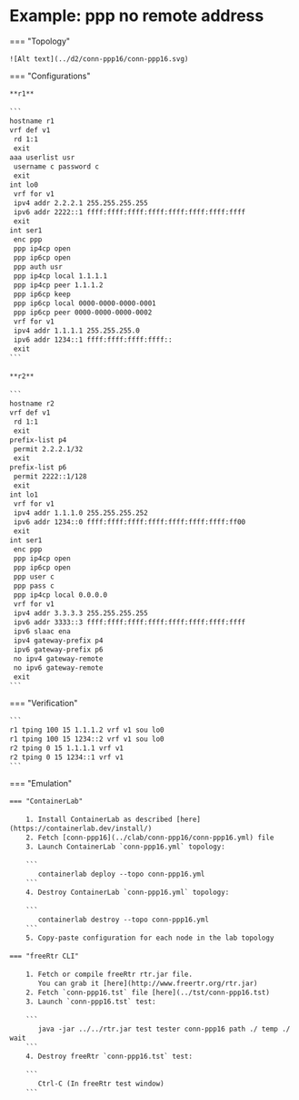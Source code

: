 # Example: ppp no remote address

=== "Topology"

    ![Alt text](../d2/conn-ppp16/conn-ppp16.svg)

=== "Configurations"

    **r1**

    ```
    hostname r1
    vrf def v1
     rd 1:1
     exit
    aaa userlist usr
     username c password c
     exit
    int lo0
     vrf for v1
     ipv4 addr 2.2.2.1 255.255.255.255
     ipv6 addr 2222::1 ffff:ffff:ffff:ffff:ffff:ffff:ffff:ffff
     exit
    int ser1
     enc ppp
     ppp ip4cp open
     ppp ip6cp open
     ppp auth usr
     ppp ip4cp local 1.1.1.1
     ppp ip4cp peer 1.1.1.2
     ppp ip6cp keep
     ppp ip6cp local 0000-0000-0000-0001
     ppp ip6cp peer 0000-0000-0000-0002
     vrf for v1
     ipv4 addr 1.1.1.1 255.255.255.0
     ipv6 addr 1234::1 ffff:ffff:ffff:ffff::
     exit
    ```

    **r2**

    ```
    hostname r2
    vrf def v1
     rd 1:1
     exit
    prefix-list p4
     permit 2.2.2.1/32
     exit
    prefix-list p6
     permit 2222::1/128
     exit
    int lo1
     vrf for v1
     ipv4 addr 1.1.1.0 255.255.255.252
     ipv6 addr 1234::0 ffff:ffff:ffff:ffff:ffff:ffff:ffff:ff00
     exit
    int ser1
     enc ppp
     ppp ip4cp open
     ppp ip6cp open
     ppp user c
     ppp pass c
     ppp ip4cp local 0.0.0.0
     vrf for v1
     ipv4 addr 3.3.3.3 255.255.255.255
     ipv6 addr 3333::3 ffff:ffff:ffff:ffff:ffff:ffff:ffff:ffff
     ipv6 slaac ena
     ipv4 gateway-prefix p4
     ipv6 gateway-prefix p6
     no ipv4 gateway-remote
     no ipv6 gateway-remote
     exit
    ```

=== "Verification"

    ```
    r1 tping 100 15 1.1.1.2 vrf v1 sou lo0
    r1 tping 100 15 1234::2 vrf v1 sou lo0
    r2 tping 0 15 1.1.1.1 vrf v1
    r2 tping 0 15 1234::1 vrf v1
    ```

=== "Emulation"

    === "ContainerLab"

        1. Install ContainerLab as described [here](https://containerlab.dev/install/)  
        2. Fetch [conn-ppp16](../clab/conn-ppp16/conn-ppp16.yml) file  
        3. Launch ContainerLab `conn-ppp16.yml` topology:  

        ```
           containerlab deploy --topo conn-ppp16.yml  
        ```
        4. Destroy ContainerLab `conn-ppp16.yml` topology:  

        ```
           containerlab destroy --topo conn-ppp16.yml  
        ```
        5. Copy-paste configuration for each node in the lab topology

    === "freeRtr CLI"

        1. Fetch or compile freeRtr rtr.jar file.  
           You can grab it [here](http://www.freertr.org/rtr.jar)  
        2. Fetch `conn-ppp16.tst` file [here](../tst/conn-ppp16.tst)  
        3. Launch `conn-ppp16.tst` test:  

        ```
           java -jar ../../rtr.jar test tester conn-ppp16 path ./ temp ./ wait
        ```
        4. Destroy freeRtr `conn-ppp16.tst` test:  

        ```
           Ctrl-C (In freeRtr test window)
        ```

